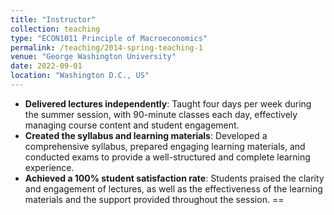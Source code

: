 ```yaml
---
title: "Instructor"
collection: teaching
type: "ECON1011 Principle of Macroeconomics"
permalink: /teaching/2014-spring-teaching-1
venue: "George Washington University"
date: 2022-09-01
location: "Washington D.C., US"
---
```


- **Delivered lectures independently**: Taught four days per week during the summer session, with 90-minute classes each day, effectively managing course content and student engagement.
- **Created the syllabus and learning materials**: Developed a comprehensive syllabus, prepared engaging learning materials, and conducted exams to provide a well-structured and complete learning experience.
- **Achieved a 100% student satisfaction rate**: Students praised the clarity and engagement of lectures, as well as the effectiveness of the learning materials and the support provided throughout the session.
==
